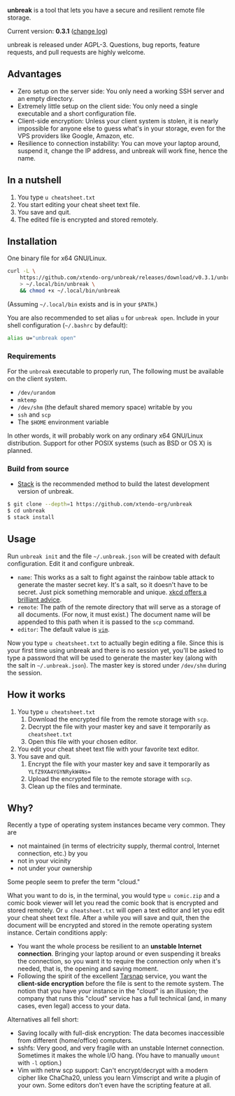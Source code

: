 **unbreak** is a tool that lets you have a secure and resilient remote file storage.

Current version: **0.3.1** ([change log](https://github.com/xtendo-org/unbreak/blob/master/CHANGELOG.md))

unbreak is released under AGPL-3. Questions, bug reports, feature requests, and pull requests are highly welcome.

## Advantages

- Zero setup on the server side: You only need a working SSH server and an empty directory.
- Extremely little setup on the client side: You only need a single executable and a short configuration file.
- Client-side encryption: Unless your client system is stolen, it is nearly impossible for anyone else to guess what's in your storage, even for the VPS providers like Google, Amazon, etc.
- Resilience to connection instability: You can move your laptop around, suspend it, change the IP address, and unbreak will work fine, hence the name.

## In a nutshell

1. You type `u cheatsheet.txt`
1. You start editing your cheat sheet text file.
1. You save and quit.
1. The edited file is encrypted and stored remotely.

## Installation

One binary file for x64 GNU/Linux.

```bash
curl -L \
    https://github.com/xtendo-org/unbreak/releases/download/v0.3.1/unbreak \
    > ~/.local/bin/unbreak \
    && chmod +x ~/.local/bin/unbreak
```

(Assuming `~/.local/bin` exists and is in your `$PATH`.)

You are also recommended to set alias `u` for `unbreak open`. Include in your shell configuration (`~/.bashrc` by default):

```bash
alias u="unbreak open"
```

### Requirements

For the `unbreak` executable to properly run, The following must be available on the client system.

- `/dev/urandom`
- `mktemp`
- `/dev/shm` (the default shared memory space) writable by you
- `ssh` and `scp`
- The `$HOME` environment variable

In other words, it will probably work on any ordinary x64 GNU/Linux distribution. Support for other POSIX systems (such as BSD or OS X) is planned.

### Build from source

- [Stack](http://haskellstack.org/) is the recommended method to build the latest development version of unbreak.

```bash
$ git clone --depth=1 https://github.com/xtendo-org/unbreak
$ cd unbreak
$ stack install
```

## Usage

Run `unbreak init` and the file `~/.unbreak.json` will be created with default configuration. Edit it and configure unbreak.

- `name`: This works as a salt to fight against the rainbow table attack to generate the master secret key. It's a salt, so it doesn't have to be secret. Just pick something memorable and unique. [xkcd offers a brilliant advice](https://xkcd.com/936/).
- `remote`: The path of the remote directory that will serve as a storage of all documents. (For now, it must exist.) The document name will be appended to this path when it is passed to the `scp` command.
- `editor`: The default value is [`vim`](https://e.xtendo.org/scs/vim).

Now you type `u cheatsheet.txt` to actually begin editing a file. Since this is your first time using unbreak and there is no session yet, you'll be asked to type a password that will be used to generate the master key (along with the salt in `~/.unbreak.json`). The master key is stored under `/dev/shm` during the session.

## How it works

1. You type `u cheatsheet.txt`
    1. Download the encrypted file from the remote storage with `scp`.
    1. Decrypt the file with your master key and save it temporarily as `cheatsheet.txt`
    1. Open this file with your chosen editor.
1. You edit your cheat sheet text file with your favorite text editor.
1. You save and quit.
    1. Encrypt the file with your master key and save it temporarily as `YLfZ9XA4YGYNRykW4Ns=`
    1. Upload the encrypted file to the remote storage with `scp`.
    1. Clean up the files and terminate.

## Why?

Recently a type of operating system instances became very common. They are

- not maintained (in terms of electricity supply, thermal control, Internet connection, etc.) by you
- not in your vicinity
- not under your ownership

Some people seem to prefer the term "cloud."

What you want to do is, in the terminal, you would type `u comic.zip` and a comic book viewer will let you read the comic book that is encrypted and stored remotely. Or `u cheatsheet.txt` will open a text editor and let you edit your cheat sheet text file. After a while you will save and quit, then the document will be encrypted and stored in the remote operating system instance. Certain conditions apply:

- You want the whole process be resilient to an **unstable Internet connection**. Bringing your laptop around or even suspending it breaks the connection, so you want it to require the connection only when it's needed, that is, the opening and saving moment.
- Following the spirit of the excellent [Tarsnap](https://www.tarsnap.com/) service, you want the **client-side encryption** before the file is sent to the remote system. The notion that you have _your_ instance in the "cloud" is an illusion; the company that runs this "cloud" service has a full technical (and, in many cases, even legal) access to your data.

Alternatives all fell short:

- Saving locally with full-disk encryption: The data becomes inaccessible from different (home/office) computers.
- sshfs: Very good, and very fragile with an unstable Internet connection. Sometimes it makes the whole I/O hang. (You have to manually `umount` with `-l` option.)
- Vim with netrw scp support: Can't encrypt/decrypt with a modern cipher like ChaCha20, unless you learn Vimscript and write a plugin of your own. Some editors don't even have the scripting feature at all.
